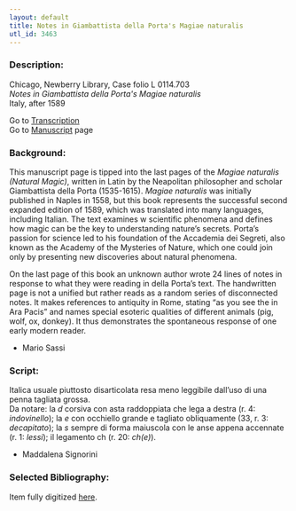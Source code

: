```yaml
---
layout: default
title: Notes in Giambattista della Porta's Magiae naturalis
utl_id: 3463
---
```


###  Description:

Chicago, Newberry Library, Case folio L 0114.703<br>
_Notes in Giambattista della Porta's Magiae naturalis_<br>
Italy, after 1589

Go to [Transcription](https://centerfordigitalhumanities.github.io/Newberry-Italian-paleography/transcriptions/080)<br>
Go to [Manuscript](https://centerfordigitalhumanities.github.io/Newberry-Italian-paleography/www/record.html?id=080) page 

###  Background:

This manuscript page is tipped into the last pages of the <i>Magiae naturalis (Natural Magic)</i>, written in Latin by the Neapolitan philosopher and scholar Giambattista della Porta (1535-1615). <i>Magiae naturalis</i> was initially published in Naples in 1558, but this book represents the successful second expanded edition of 1589, which was translated into many languages, including Italian. The text examines w scientific phenomena and defines how magic can be the key to understanding nature’s secrets. Porta’s passion for science led to his foundation of the Accademia dei Segreti, also known as the Academy of the Mysteries of Nature, which one could join only by presenting new discoveries about natural phenomena.

On the last page of this book an unknown author wrote 24 lines of notes in response to what they were reading in della Porta’s text. The handwritten page is not a unified but rather reads as a random series of disconnected notes. It makes references to antiquity in Rome, stating “as you see the in Ara Pacis” and names special esoteric qualities of different animals (pig, wolf, ox, donkey). It thus demonstrates the spontaneous response of one early modern reader.
-  Mario Sassi

###  Script:

Italica usuale piuttosto disarticolata resa meno leggibile dall’uso di una penna tagliata grossa.<br>
Da notare: la _d_ corsiva con asta raddoppiata che lega a destra (r. 4: _indovinello_); la _e_ con occhiello grande e tagliato obliquamente (33, r. 3: _decapitato_); la _s_ sempre di forma maiuscola con le anse appena accennate (r. 1: _lessi_); il legamento ch (r. 20: _ch(e)_).<br>
- Maddalena Signorini

###  Selected Bibliography:

Item fully digitized [here](http://digcoll.newberry.org/#/item/ia-case_l_0114_703).


